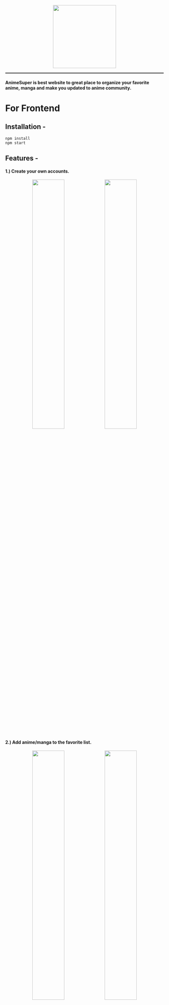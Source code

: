 <p align="center">
  <img width="200" src="https://user-images.githubusercontent.com/68547999/229295138-e41d56da-e1c5-47f5-9332-cc0a13bc9a10.svg">
</p>

<hr style="border:1px solid gray">

#### AnimeSuper is best website to great place to organize your favorite anime, manga and make you updated to anime community. 

# For Frontend

## Installation - 

```
npm install  
npm start     
```
## Features -

#### 1.) Create your own accounts.
<p align="center">
  <img width="45%" src="https://user-images.githubusercontent.com/68547999/229362814-4239d3d6-5242-4c16-9b0e-9d23137a1762.png">
  <img width="45%" src="https://user-images.githubusercontent.com/68547999/229362839-85de1d17-8567-47b9-8481-ac60995dbd26.png">
</p>

#### 2.) Add anime/manga to the favorite list.
<p align="center">
  <img width="45%" src="https://user-images.githubusercontent.com/68547999/229363102-6b8d7071-da49-46f7-8c22-1c101363d6c1.png">
  <img width="45%" src="https://user-images.githubusercontent.com/68547999/229363133-2898be81-40be-4a50-918f-828f3c366981.png">
</p>


#### 3.) Add anime/manga to the watchlist list.
<p align="center">
  <img width="45%" src="https://user-images.githubusercontent.com/68547999/229363247-1243df6f-ad1a-406a-b7ed-4662412dc145.png">
  <img width="45%" src="https://user-images.githubusercontent.com/68547999/229363286-bbdb561e-b4b0-4691-bb8e-f19d8e76217b.png">
</p>

#### 4.) Save your profile.
<p align="center">
  <img width="45%" src="https://user-images.githubusercontent.com/68547999/229363390-7e0ec32f-f4b9-445d-82c3-a9da7ef359a5.png">
  <img width="45%" src="https://user-images.githubusercontent.com/68547999/229363421-5f4a7623-475a-4ecb-8a17-ea530f792d9a.png">
</p>

#### 5.) Manage your anime/mange list, update your status and get updated to anime community. 
<p align="center">
  <img width="45%" src="https://user-images.githubusercontent.com/68547999/229363451-1cc93aa3-cd6b-46d3-ab10-710232e9682a.png">
  <img width="45%" src="https://user-images.githubusercontent.com/68547999/229363472-733adae3-0622-4680-8ceb-db1e24f11e51.png">
</p>


## Technologies used -
* [React](https://react.dev/)
* [Figma](https://www.figma.com/)
* [Iconify](https://iconify.design/)
* [React Intersection Observer](https://www.npmjs.com/package/react-intersection-observer)
* [Redux Toolkit](https://redux-toolkit.js.org/)
* [Swiper](https://swiperjs.com/)
* [React Image File Resizer](https://www.npmjs.com/package/react-image-file-resizer)


